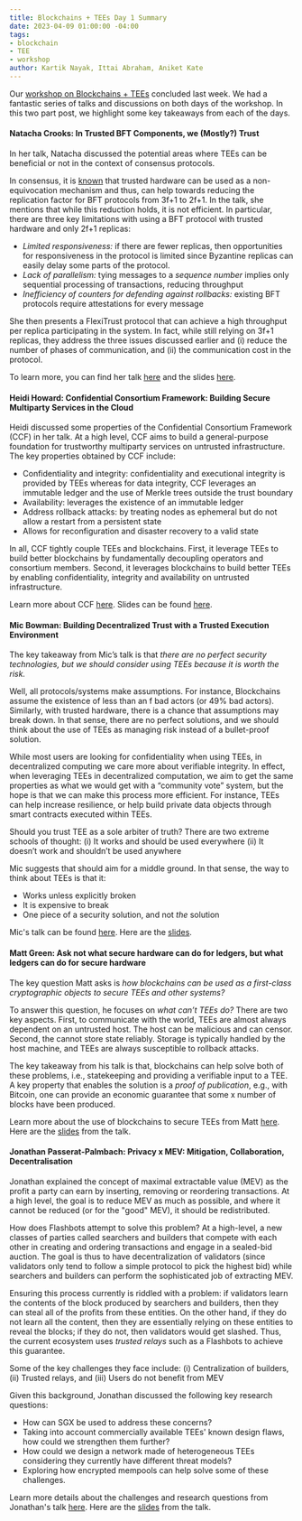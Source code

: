 ```yaml
---
title: Blockchains + TEEs Day 1 Summary
date: 2023-04-09 01:00:00 -04:00
tags:
- blockchain
- TEE
- workshop
author: Kartik Nayak, Ittai Abraham, Aniket Kate
---
```


Our [workshop on Blockchains + TEEs](https://blockchainsplusx.github.io) concluded last week. We had a fantastic series of talks and discussions on both days of the workshop. In this two part post, we highlight some key takeaways from each of the days.

#### Natacha Crooks: In Trusted BFT Components, we (Mostly?) Trust
In her talk, Natacha discussed the potential areas where TEEs can be beneficial or not in the context of consensus protocols.


In consensus, it is [known](http://news.cs.nyu.edu/~jinyang/fa08/papers/a2m.pdf) that trusted hardware can be used as a non-equivocation mechanism and thus, can help towards reducing the replication factor for BFT protocols from 3f+1 to 2f+1. In the talk, she mentions that while this reduction holds, it is not efficient. In particular, there are three key limitations with using a BFT protocol with trusted hardware and only 2f+1 replicas:
- *Limited responsiveness:* if there are fewer replicas, then opportunities for responsiveness in the protocol is limited since Byzantine replicas can easily delay some parts of the protocol.
- *Lack of parallelism:* tying messages to a *sequence number* implies only sequential processing of transactions, reducing throughput
- *Inefficiency of counters for defending against rollbacks:* existing BFT protocols require attestations for every message

She then presents a FlexiTrust protocol that can achieve a high throughput per replica participating in the system. In fact, while still relying on 3f+1 replicas, they address the three issues discussed earlier and (i) reduce the number of phases of communication, and (ii) the communication cost in the protocol. 

To learn more, you can find her talk [here](https://youtu.be/9-nhNQO5_Js?t=207) and the slides [here]().

#### Heidi Howard: Confidential Consortium Framework: Building Secure Multiparty Services in the Cloud

Heidi discussed some properties of the Confidential Consortium Framework (CCF) in her talk. At a high level, CCF aims to build a general-purpose foundation for trustworthy multiparty services on untrusted infrastructure. The key properties obtained by CCF include:
- Confidentiality and integrity: confidentiality and executional integrity is provided by TEEs whereas for data integrity, CCF leverages an immutable ledger and the use of Merkle trees outside the trust boundary
- Availability: leverages the existence of an immutable ledger 
- Address rollback attacks: by treating nodes as ephemeral but do not allow a restart from a persistent state
- Allows for reconfiguration and disaster recovery to a valid state

In all, CCF tightly couple TEEs and blockchains. First, it leverage TEEs to build better blockchains by fundamentally decoupling operators and consortium members. Second, it leverages blockchains to build better TEEs by enabling confidentiality, integrity and availability on untrusted infrastructure.

Learn more about CCF [here](https://youtu.be/9-nhNQO5_Js?t=2290). Slides can be found [here]().

#### Mic Bowman: Building Decentralized Trust with a Trusted Execution Environment

The key takeaway from Mic’s talk is that *there are no perfect security technologies, but we should consider using TEEs because it is worth the risk.*

Well, all protocols/systems make assumptions. For instance, Blockchains assume the existence of less than an f bad actors (or 49% bad actors). Similarly, with trusted hardware, there is a chance that assumptions may break down. In that sense, there are no perfect solutions, and we should think about the use of TEEs as managing risk instead of a bullet-proof solution.

While most users are looking for confidentiality when using TEEs, in decentralized computing we care more about verifiable integrity. In effect, when leveraging TEEs in decentralized computation, we aim to get the same properties as what we would get with a “community vote” system, but the hope is that we can make this process more efficient. For instance, TEEs can help increase resilience, or help build private data objects through smart contracts executed within TEEs.

Should you trust TEE as a sole arbiter of truth? There are two extreme schools of thought:
(i) It works and should be used everywhere
(ii) It doesn’t work and shouldn’t be used anywhere

Mic suggests that should aim for a middle ground. In that sense, the way to think about TEEs is that it:
- Works unless explicitly broken
- It is expensive to break
- One piece of a security solution, and not *the* solution

Mic's talk can be found [here](https://youtu.be/9-nhNQO5_Js?t=4415). Here are the [slides](https://blockchainsplusx.github.io/docs/tees/MicBowman.pdf).


#### Matt Green: Ask not what secure hardware can do for ledgers, but what ledgers can do for secure hardware

The key question Matt asks is *how blockchains can be used as a first-class cryptographic objects to secure TEEs and other systems?*

To answer this question, he focuses on *what can’t TEEs do?* There are two key aspects. First, to communicate with the world, TEEs are almost always dependent on an untrusted host. The host can be malicious and can censor. Second, the cannot store state reliably. Storage is typically handled by the host machine, and TEEs are always susceptible to rollback attacks.

The key takeaway from his talk is that, blockchains can help solve both of these problems, i.e., statekeeping and providing a verifiable input to a TEE. A key property that enables the solution is a *proof of publication*, e.g., with Bitcoin, one can provide an economic guarantee that some x number of blocks have been produced.

Learn more about the use of blockchains to secure TEEs from Matt [here](https://youtu.be/9-nhNQO5_Js?t=8942). Here are the [slides]() from the talk.


#### Jonathan Passerat-Palmbach: Privacy x MEV: Mitigation, Collaboration, Decentralisation

Jonathan explained the concept of maximal extractable value (MEV) as the profit a party can earn by inserting, removing or reordering transactions. At a high level, the goal is to reduce MEV as much as possible, and where it cannot be reduced (or for the "good" MEV), it should be redistributed.

How does Flashbots attempt to solve this problem? At a high-level, a new classes of parties called searchers and builders that compete with each other in creating and ordering transactions and engage in a sealed-bid auction. The goal is thus to have decentralization of validators (since validators only tend to follow a simple protocol to pick the highest bid) while searchers and builders can perform the sophisticated job of extracting MEV.

Ensuring this process currently is riddled with a problem: if validators learn the contents of the block produced by searchers and builders, then they can steal all of the profits from these entities. On the other hand, if they do not learn all the content, then they are essentially relying on these entities to reveal the blocks; if they do not, then validators would get slashed. Thus, the current ecosystem uses *trusted relays* such as a Flashbots to achieve this guarantee. 

Some of the key challenges they face include: 
(i) Centralization of builders, (ii) Trusted relays, and (iii) Users do not benefit from MEV

Given this background, Jonathan discussed the following key research questions: 
- How can SGX be used to address these concerns?
- Taking into account commercially available TEEs' known design flaws, how could we strengthen them further?
- How could we design a network made of heterogeneous TEEs considering they currently have different threat models?
- Exploring how encrypted mempools can help solve some of these challenges.

Learn more details about the challenges and research questions from Jonathan's talk [here](https://youtu.be/9-nhNQO5_Js?t=10870). Here are the [slides]() from the talk.
